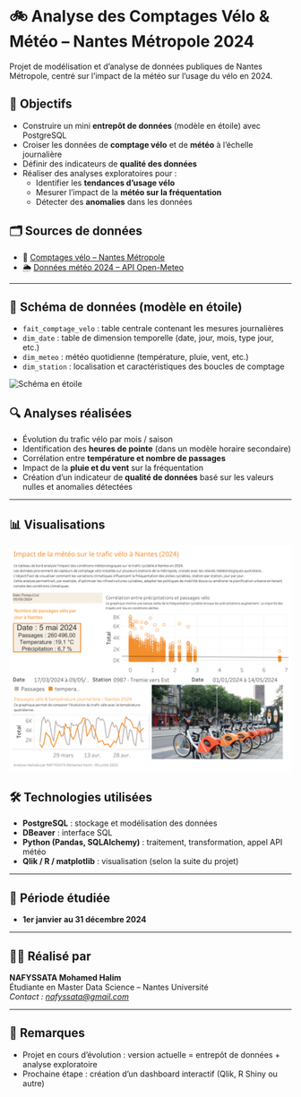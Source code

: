 # 🚲 Analyse des Comptages Vélo & Météo – Nantes Métropole 2024

Projet de modélisation et d’analyse de données publiques de Nantes Métropole, centré sur l’impact de la météo sur l’usage du vélo en 2024.


## 📌 Objectifs

- Construire un mini **entrepôt de données** (modèle en étoile) avec PostgreSQL
- Croiser les données de **comptage vélo** et de **météo** à l’échelle journalière
- Définir des indicateurs de **qualité des données**
- Réaliser des analyses exploratoires pour :
  - Identifier les **tendances d’usage vélo**
  - Mesurer l’impact de la **météo sur la fréquentation**
  - Détecter des **anomalies** dans les données


## 🗂️ Sources de données

- 📍 [Comptages vélo – Nantes Métropole](https://data.nantesmetropole.fr/explore/dataset/244400404_comptages-velo-nantes-metropole/)
- 🌦️ [Données météo 2024 – API Open-Meteo](https://open-meteo.com/)

---

## 🧱 Schéma de données (modèle en étoile)

- `fait_comptage_velo` : table centrale contenant les mesures journalières
- `dim_date` : table de dimension temporelle (date, jour, mois, type jour, etc.)
- `dim_meteo` : météo quotidienne (température, pluie, vent, etc.)
- `dim_station` : localisation et caractéristiques des boucles de comptage

![Schéma en étoile](./schema_modele_etoile.png)


## 🔍 Analyses réalisées

- Évolution du trafic vélo par mois / saison
- Identification des **heures de pointe** (dans un modèle horaire secondaire)
- Corrélation entre **température et nombre de passages**
- Impact de la **pluie et du vent** sur la fréquentation
- Création d’un indicateur de **qualité de données** basé sur les valeurs nulles et anomalies détectées

---

## 📊 Visualisations 

[![Voir le tableau de bord](tableau.png)](https://public.tableau.com/views/classeurvelonantes/Tableaudebord1?:language=fr-FR&:sid=&:redirect=auth&:display_count=n&:origin=viz_share_link)



## 🛠️ Technologies utilisées

- **PostgreSQL** : stockage et modélisation des données
- **DBeaver** : interface SQL
- **Python (Pandas, SQLAlchemy)** : traitement, transformation, appel API météo
- **Qlik / R / matplotlib** : visualisation (selon la suite du projet)

---

## 📅 Période étudiée

- **1er janvier au 31 décembre 2024**

---

## 🙋‍♀️ Réalisé par

**NAFYSSATA Mohamed Halim**  
Étudiante en Master Data Science – Nantes Université  
*Contact : nafyssata@gmail.com*

---

## 📌 Remarques

- Projet en cours d’évolution : version actuelle = entrepôt de données + analyse exploratoire
- Prochaine étape : création d’un dashboard interactif (Qlik, R Shiny ou autre)

